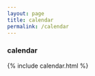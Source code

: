 ```yaml
---
layout: page
title: calendar
permalink: /calendar
---
```

### calendar

{% include calendar.html %}
